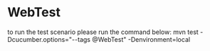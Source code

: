 # WebTest

to run the test scenario please run the command below:
mvn test -Dcucumber.options="--tags @WebTest" -Denvironment=local

